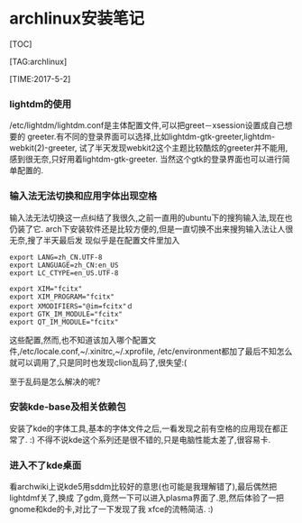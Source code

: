 
# archlinux安装笔记

[TOC]

[TAG:archlinux]

[TIME:2017-5-2]

### lightdm的使用

  /etc/lightdm/lightdm.conf是主体配置文件,可以把greet－xsession设置成自己想要的
greeter.有不同的登录界面可以选择,比如lightdm-gtk-greeter,lightdm-webkit(2)-greeter,
试了半天发现webkit2这个主题比较酷炫的greeter并不能用,感到很无奈,只好用着lightdm-gtk-greeter.
当然这个gtk的登录界面也可以进行简单配置的.


### 输入法无法切换和应用字体出现空格

  输入法无法切换这一点纠结了我很久,之前一直用的ubuntu下的搜狗输入法,现在也仍装了它.
arch下安装软件还是比较方便的,但是一直切换不出来搜狗输入法让人很无奈,搜了半天最后发
现似乎是在配置文件里加入

    export LANG=zh_CN.UTF-8
    export LANGUAGE=zh_CN:en_US
    export LC_CTYPE=en_US.UTF-8
    
    export XIM="fcitx"
    export XIM_PROGRAM="fcitx"
    export XMODIFIERS="@im=fcitx"ｄ
    export GTK_IM_MODULE="fcitx"
    export QT_IM_MODULE="fcitx"

这些配置,然而,也不知道该加入哪个配置文件,/etc/locale.conf,~/.xinitrc,~/.xprofile,
/etc/environment都加了最后不知怎么就可以调用了,只是同时也发现clion乱码了,很失望:(

至于乱码是怎么解决的呢?


### 安装kde-base及相关依赖包

 安装了kde的字体工具,基本的字体文件之后,一看发现之前有空格的应用现在都正常了.  :)
不得不说kde这个系列还是很不错的,只是电脑性能太差了,很容易卡.


### 进入不了kde桌面

  看archwiki上说kde5用sddm比较好的意思(也可能是我理解错了),最后偶然把lightdmf关了,换成
了gdm,竟然一下可以进入plasma界面了.恩,然后体验了一把gnome和kde的卡,对比了一下发现了我
xfce的流畅简洁.    :)

